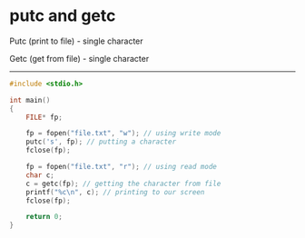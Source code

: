 # putc and getc

Putc (print to file)   - single character

Getc (get from file) - single character

***

```c
#include <stdio.h>

int main()
{
    FILE* fp;

    fp = fopen("file.txt", "w"); // using write mode
    putc('s', fp); // putting a character
    fclose(fp);

    fp = fopen("file.txt", "r"); // using read mode
    char c;
    c = getc(fp); // getting the character from file
    printf("%c\n", c); // printing to our screen
    fclose(fp);

    return 0;
}
```
